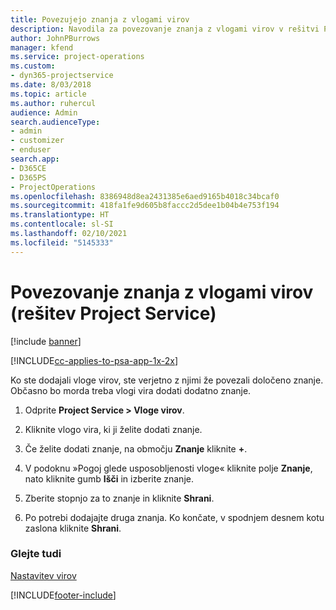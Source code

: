 ```yaml
---
title: Povezujejo znanja z vlogami virov
description: Navodila za povezovanje znanja z vlogami virov v rešitvi Project Service
author: JohnPBurrows
manager: kfend
ms.service: project-operations
ms.custom:
- dyn365-projectservice
ms.date: 8/03/2018
ms.topic: article
ms.author: ruhercul
audience: Admin
search.audienceType:
- admin
- customizer
- enduser
search.app:
- D365CE
- D365PS
- ProjectOperations
ms.openlocfilehash: 8386948d8ea2431385e6aed9165b4018c34bcaf0
ms.sourcegitcommit: 418fa1fe9d605b8faccc2d5dee1b04b4e753f194
ms.translationtype: HT
ms.contentlocale: sl-SI
ms.lasthandoff: 02/10/2021
ms.locfileid: "5145333"
---
```

# <a name="associate-skills-with-resource-roles-project-service"></a>Povezovanje znanja z vlogami virov (rešitev Project Service)

[!include [banner](../includes/psa-now-project-operations.md)]

[!INCLUDE[cc-applies-to-psa-app-1x-2x](../includes/cc-applies-to-psa-app-1x-2x.md)]

Ko ste dodajali vloge virov, ste verjetno z njimi že povezali določeno znanje. Občasno bo morda treba vlogi vira dodati dodatno znanje.  
  
1.  Odprite **Project Service > Vloge virov**.  
  
2.  Kliknite vlogo vira, ki ji želite dodati znanje.  
  
3.  Če želite dodati znanje, na območju **Znanje** kliknite **+**.  
  
4.  V podoknu »Pogoj glede usposobljenosti vloge« kliknite polje **Znanje**, nato kliknite gumb **Išči** in izberite znanje.  
  
5.  Zberite stopnjo za to znanje in kliknite **Shrani**.  
  
6.  Po potrebi dodajajte druga znanja. Ko končate, v spodnjem desnem kotu zaslona kliknite **Shrani**.  
  
### <a name="see-also"></a>Glejte tudi  
 [Nastavitev virov](../psa/set-up-resources.md)


[!INCLUDE[footer-include](../includes/footer-banner.md)]